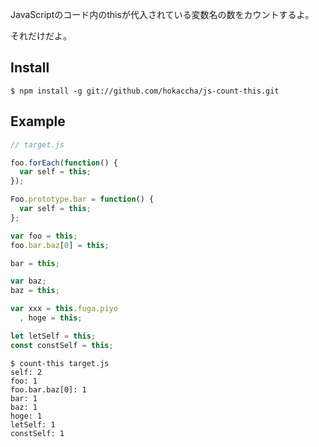 JavaScriptのコード内のthisが代入されている変数名の数をカウントするよ。

それだけだよ。

## Install

```
$ npm install -g git://github.com/hokaccha/js-count-this.git
```

## Example

```javascript
// target.js

foo.forEach(function() {
  var self = this;
});

Foo.prototype.bar = function() {
  var self = this;
};

var foo = this;
foo.bar.baz[0] = this;

bar = this;

var baz;
baz = this;

var xxx = this.fuga.piyo
  , hoge = this;

let letSelf = this;
const constSelf = this;
```

```
$ count-this target.js
self: 2
foo: 1
foo.bar.baz[0]: 1
bar: 1
baz: 1
hoge: 1
letSelf: 1
constSelf: 1
```

